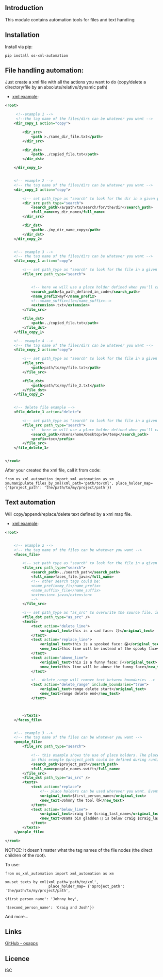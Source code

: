 Introduction
------------

This module contains automation tools for files and text handling

## Installation
Install via pip:

    pip install os-xml-automation

## File handling automation:
   
Just create a xml file with all the actions you want to do (copy/delete a directory/file by an absolute/relative/dynamic path)

- [xml example](/examples/file_mapper/example.xml):

```xml
<root>

     <!--example 1 -->
     <!--the tag name of the files/dirs can be whatever you want -->
    <dir_copy_1 action="copy">

        <dir_src>
            <path >./same_dir_file.txt</path>
        </dir_src>

        <dir_dst>
            <path>../copied_file.txt</path>
        </dir_dst>

    </dir_copy_1>


    <!-- example 2 -->
    <!-- the tag name of the files/dirs can be whatever you want -->
    <dir_copy_2 action="copy">

        <!-- set path_type as "search" to look for the dir in a given path -->
        <dir_src path_type="search">
            <search_path>/a/path/to/search/for/the/dir</search_path>
            <full_name>my_dir_name</full_name>
        </dir_src>

        <dir_dst>
            <path>../my_dir_name_copy</path>
        </dir_dst>
    </dir_copy_2>


    <!-- example 3 -->
    <!-- the tag name of the files/dirs can be whatever you want -->
    <file_copy_1 action="copy">

        <!-- set path_type as "search" to look for the file in a given path -->
        <file_src path_type="search">


            <!-- here we will use a place holder defined when you'll call the function-->
            <search_path>$a_path_defined_in_code</search_path>
            <name_prefix>myf</name_prefix>
            <!--<name_suffix>ile</name_suffix>-->
            <extension>.txt</extension>
        </file_src>

        <file_dst>
            <path>../copied_file.txt</path>
        </file_dst>
    </file_copy_1>

    <!-- example 4 -->
    <!-- the tag name of the files/dirs can be whatever you want -->
    <file_copy_2 action="copy">

        <!-- set path_type as "search" to look for the file in a given path -->
        <file_src>
            <path>path/to/my/file.txt</path>
        </file_src>

        <file_dst>
            <path>path/to/my/file_2.txt</path>
        </file_dst>
    </file_copy_2>


    <!-- delete file example -->    
    <file_delete_1 action="delete">

        <!-- set path_type as "search" to look for the file in a given path -->
        <file_src path_type="search">
            <!-- here we will use a place holder defined when you'll call the function-->
            <search_path>/Users/home/Desktop/bv/temp</search_path>
            <prefix>toc</prefix>
        </file_src>
    </file_delete_1>


</root>
```
After your created the xml file, call it from code:
    
    from os_xml_automation import xml_automation as xm
    xm.manipulate_files_by_xml(xml_path='path/to/xml', place_holder_map= {'$project_path': 'the/path/to/my/project/path'})

## Text automation

Will copy/append/replace/delete text defined by a xml map file.

- [xml example](/examples/text_mapper/example.xml):
```xml
<root>


    <!-- example 2 -->
    <!-- the tag name of the files can be whatever you want -->
    <faces_file>

        <!-- set path_type as "search" to look for the file in a given path -->
        <file_src path_type="search">
            <search_path>../search_path</search_path>
            <full_name>faces_file.java</full_name>
            <!-- other search tags could be:
            <name_prefix>my_fi</name_prefix>
            <name_suffix>_file</name_suffix>
            <extension>.java</extension>
            -->
        </file_src>

        <!-- set path_type as "as_src" to overwrite the source file. in this example, my_file.java -->
        <file_dst path_type="as_src" />
        <texts>
            <text action="delete_line">
                <original_text>this is a sad face: 😥</original_text>
            </text>
            <text action="replace_line">
                <original_text>this is a spooked face: 😱</original_text>
                <new_text>this line will be instead of the spooky face</new_text>
            </text>
            <text action="above_line">
                <original_text>this is a funny face: 👾</original_text>
                <new_text>this line will be above the funny face</new_text>
            </text>

            <!-- delete_range will remove text between boundaries -->
            <text action="delete_range" include_boundaries="true">
                <original_text>range delete start</original_text>
                <new_text>range delete end</new_text>
            </text>



        </texts>
    </faces_file>


    <!-- example 3 -->
    <!-- the tag name of the files can be whatever you want -->
    <people_file>
        <file_src path_type="search">

            <!-- this example shows the use of place holders. The place holders values could be defined via code and replace the place holders in the xml, during runtime.
            in this example $project_path could be defined during runtime to be whatever path you want (even relative) -->
            <search_path>$project_path</search_path>
            <full_name>people_names.swift</full_name>
        </file_src>
        <file_dst path_type="as_src" />
        <texts>
            <text action="replace">
                <!-- place holders can be used wherever you want. Event in the text you look for! -->
                <original_text>$first_person_name</original_text>
                <new_text>Johnny the tool 😼</new_text>
            </text>
            <text action="below_line">
                <original_text>craig the $craig_last_name</original_text>
                <new_text>Osama bin gladden 👳 is below craig $craig_last_name</new_text>
            </text>
        </texts>
    </people_file>

</root>
```
NOTICE: It doesn't matter what the tag names of the file nodes (the direct children of the root). 
    
To use:
    
    from os_xml_automation import xml_automation as xm
 
    xm.set_texts_by_xml(xml_path='path/to/xml',
                        place_holder_map= {'$project_path': 'the/path/to/my/project/path',
                                                                      $first_person_name': 'Johnny boy',
                                                                     '$second_person_name': 'Craig and Josh'})

And more...


## Links
[GitHub - osapps](https://github.com/osfunapps)

## Licence
ISC